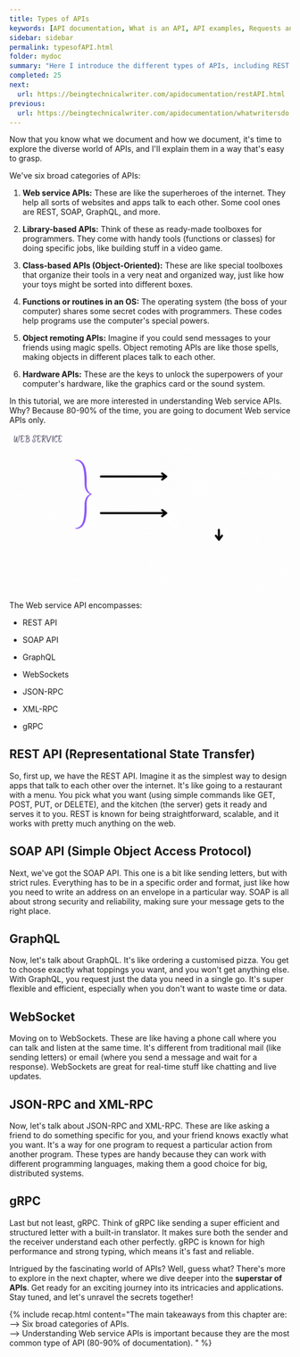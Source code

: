 ```yaml
---
title: Types of APIs
keywords: [API documentation, What is an API, API examples, Requests and Responses, API, REST API, SOAP API, GraphQL, WebSockets, JSON-RPC, XML-RPC, gRPC, REST APIs]
sidebar: sidebar
permalink: typesofAPI.html
folder: mydoc
summary: "Here I introduce the different types of APIs, including REST APIs, SOAP APIs, GraphQL, WebSockets, JSON-RPC, XML-RPC, and gRPC. It explains each type of API in a simple and easy-to-understand way, using analogies and examples. The article also discusses the applications of each type of API."
completed: 25
next:
  url: https://beingtechnicalwriter.com/apidocumentation/restAPI.html
previous:
  url: https://beingtechnicalwriter.com/apidocumentation/whatwritersdo.html
---
```


Now that you know what we document and how we document, it's time to explore the diverse world of APIs, and I'll explain them in a way that's easy to grasp.

We've six broad categories of APIs:

1. **Web service APIs:** These are like the superheroes of the internet. They help all sorts of websites and apps talk to each other. Some cool ones are REST, SOAP, GraphQL, and more.

2. **Library-based APIs:** Think of these as ready-made toolboxes for programmers. They come with handy tools (functions or classes) for doing specific jobs, like building stuff in a video game.

3. **Class-based APIs (Object-Oriented):** These are like special toolboxes that organize their tools in a very neat and organized way, just like how your toys might be sorted into different boxes.

4. **Functions or routines in an OS:** The operating system (the boss of your computer) shares some secret codes with programmers. These codes help programs use the computer's special powers.

5. **Object remoting APIs:** Imagine if you could send messages to your friends using magic spells. Object remoting APIs are like those spells, making objects in different places talk to each other.

6. **Hardware APIs:** These are the keys to unlock the superpowers of your computer's hardware, like the graphics card or the sound system.

In this tutorial, we are more interested in understanding Web service APIs. Why? Because 80-90% of the time, you are going to document Web service APIs only.

<img src="./gif/webAPIs.gif" alt="Web APIs">

The Web service API encompasses:

* REST API
* SOAP API
* GraphQL
* WebSockets
* JSON-RPC
* XML-RPC
* gRPC

  <script async src="https://pagead2.googlesyndication.com/pagead/js/adsbygoogle.js?client=ca-pub-7149683584202371"
      crossorigin="anonymous"></script>
  <!-- AddTitleOne -->
  <ins class="adsbygoogle"
      style="display:block"
      data-ad-client="ca-pub-7149683584202371"
      data-ad-slot="7422872052"
      data-ad-format="auto"
      data-full-width-responsive="true"></ins>
  <script>
      (adsbygoogle = window.adsbygoogle || []).push({});
  </script>

## REST API (Representational State Transfer)

So, first up, we have the REST API. Imagine it as the simplest way to design apps that talk to each other over the internet. It's like going to a restaurant with a menu. You pick what you want (using simple commands like GET, POST, PUT, or DELETE), and the kitchen (the server) gets it ready and serves it to you. REST is known for being straightforward, scalable, and it works with pretty much anything on the web.


## SOAP API (Simple Object Access Protocol)

Next, we've got the SOAP API. This one is a bit like sending letters, but with strict rules. Everything has to be in a specific order and format, just like how you need to write an address on an envelope in a particular way. SOAP is all about strong security and reliability, making sure your message gets to the right place.


## GraphQL

Now, let's talk about GraphQL. It's like ordering a customised pizza. You get to choose exactly what toppings you want, and you won't get anything else. With GraphQL, you request just the data you need in a single go. It's super flexible and efficient, especially when you don't want to waste time or data.

## WebSocket

Moving on to WebSockets. These are like having a phone call where you can talk and listen at the same time. It's different from traditional mail (like sending letters) or email (where you send a message and wait for a response). WebSockets are great for real-time stuff like chatting and live updates.

## JSON-RPC and XML-RPC

Now, let's talk about JSON-RPC and XML-RPC. These are like asking a friend to do something specific for you, and your friend knows exactly what you want. It's a way for one program to request a particular action from another program. These types are handy because they can work with different programming languages, making them a good choice for big, distributed systems.

## gRPC

Last but not least, gRPC. Think of gRPC like sending a super efficient and structured letter with a built-in translator. It makes sure both the sender and the receiver understand each other perfectly. gRPC is known for high performance and strong typing, which means it's fast and reliable.

Intrigued by the fascinating world of APIs? Well, guess what? There's more to explore in the next chapter, where we dive deeper into the **superstar of APIs**. Get ready for an exciting journey into its intricacies and applications. Stay tuned, and let's unravel the secrets together!

{% include recap.html content="The main takeaways from this chapter are:
<br>
--> Six broad categories of APIs.
<br>
--> Understanding Web service APIs is important because they are the most common type of API (80-90% of documentation).
" %}